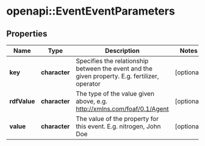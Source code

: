 # openapi::EventEventParameters

## Properties
Name | Type | Description | Notes
------------ | ------------- | ------------- | -------------
**key** | **character** | Specifies the relationship between the event and the given property. E.g. fertilizer, operator | [optional] 
**rdfValue** | **character** | The type of the value given above, e.g. http://xmlns.com/foaf/0.1/Agent | [optional] 
**value** | **character** | The value of the property for this event. E.g. nitrogen, John Doe | [optional] 


